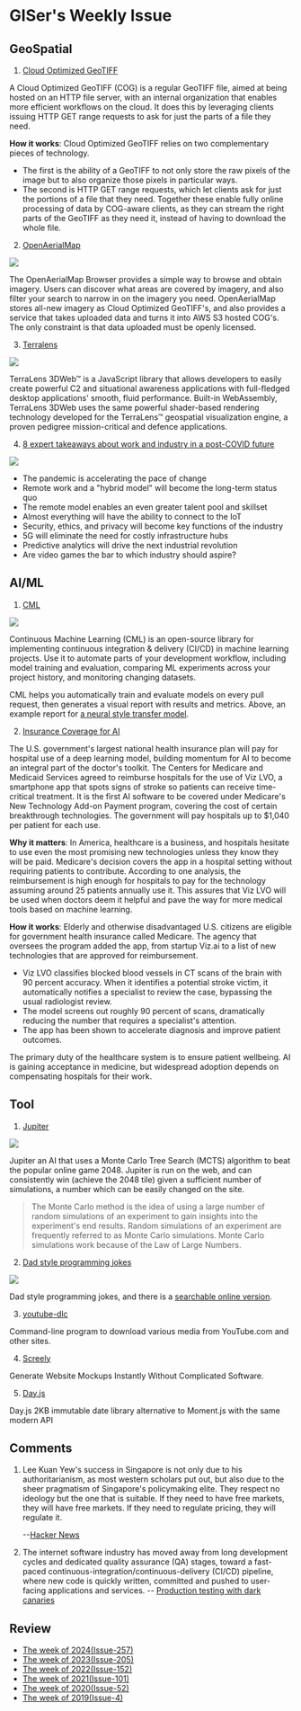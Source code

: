 # GISer's Weekly Issue

## GeoSpatial

1. [Cloud Optimized GeoTIFF](https://www.cogeo.org/)

A Cloud Optimized GeoTIFF (COG) is a regular GeoTIFF file, aimed at being hosted on an HTTP file server, with an internal organization that enables more efficient workflows on the cloud. It does this by leveraging clients issuing ​HTTP GET range requests to ask for just the parts of a file they need.

**How it works**: Cloud Optimized GeoTIFF relies on two complementary pieces of technology.

- The first is the ability of a GeoTIFF to not only store the raw pixels of the image but to also organize those pixels in particular ways.
- The second is HTTP GET range requests, which let clients ask for just the portions of a file that they need. Together these enable fully online processing of data by COG-aware clients, as they can stream the right parts of the GeoTIFF as they need it, instead of having to download the whole file.

2. [OpenAerialMap](https://openaerialmap.org/)

![](https://docs.openaerialmap.org/assets/graphics/content/browser/grid.png)

The OpenAerialMap Browser provides a simple way to browse and obtain imagery. Users can discover what areas are covered by imagery, and also filter your search to narrow in on the imagery you need. OpenAerialMap stores all-new imagery as Cloud Optimized GeoTIFF's, and also provides a service that takes uploaded data and turns it into AWS S3 hosted COG's. The only constraint is that data uploaded must be openly licensed.

3. [Terralens](https://www.kongsberggeospatial.com/)

![](https://www.kongsberggeospatial.com/templates/yootheme/cache/3dweb_airspaces_preview-17f9af3f.jpeg)

TerraLens 3DWeb™ is a JavaScript library that allows developers to easily create powerful C2 and situational awareness applications with full-fledged desktop applications' smooth, fluid performance. Built-in WebAssembly, TerraLens 3DWeb uses the same powerful shader-based rendering technology developed for the TerraLens™ geospatial visualization engine, a proven pedigree mission-critical and defence applications.

4. [8 expert takeaways about work and industry in a post-COVID future](https://sensorup.com/8-expert-takeaways-about-work-and-industry-in-a-post-covid-future/)

![](https://sensorup.com/wp-content/uploads/2020/09/digital-tech-webinar-blog-recap-image.jpg)

- The pandemic is accelerating the pace of change
- Remote work and a "hybrid model" will become the long-term status quo
- The remote model enables an even greater talent pool and skillset
- Almost everything will have the ability to connect to the IoT
- Security, ethics, and privacy will become key functions of the industry
- 5G will eliminate the need for costly infrastructure hubs
- Predictive analytics will drive the next industrial revolution
- Are video games the bar to which industry should aspire?

## AI/ML

1. [CML](https://github.com/iterative/cml)

![](https://github.com/iterative/cml/raw/master/imgs/github_cloud_case_lessshadow.png)

Continuous Machine Learning (CML) is an open-source library for implementing continuous integration & delivery (CI/CD) in machine learning projects. Use it to automate parts of your development workflow, including model training and evaluation, comparing ML experiments across your project history, and monitoring changing datasets.

CML helps you automatically train and evaluate models on every pull request, then generates a visual report with results and metrics. Above, an example report for [a neural style transfer model](https://github.com/iterative/cml_cloud_case).

2. [Insurance Coverage for AI](https://blog.deeplearning.ai/blog/the-batch-training-1-trillion-parameters-medical-ai-gets-a-shot-in-the-arm-does-bert-have-common-sense-revitalizing-chess)

The U.S. government's largest national health insurance plan will pay for hospital use of a deep learning model, building momentum for AI to become an integral part of the doctor's toolkit. The Centers for Medicare and Medicaid Services agreed to reimburse hospitals for the use of Viz LVO, a smartphone app that spots signs of stroke so patients can receive time-critical treatment. It is the first AI software to be covered under Medicare's New Technology Add-on Payment program, covering the cost of certain breakthrough technologies. The government will pay hospitals up to \$1,040 per patient for each use.

**Why it matters**: In America, healthcare is a business, and hospitals hesitate to use even the most promising new technologies unless they know they will be paid. Medicare's decision covers the app in a hospital setting without requiring patients to contribute. According to one analysis, the reimbursement is high enough for hospitals to pay for the technology assuming around 25 patients annually use it. This assures that Viz LVO will be used when doctors deem it helpful and pave the way for more medical tools based on machine learning.

**How it works**: Elderly and otherwise disadvantaged U.S. citizens are eligible for government health insurance called Medicare. The agency that oversees the program added the app, from startup Viz.ai to a list of new technologies that are approved for reimbursement.

- Viz LVO classifies blocked blood vessels in CT scans of the brain with 90 percent accuracy. When it identifies a potential stroke victim, it automatically notifies a specialist to review the case, bypassing the usual radiologist review.
- The model screens out roughly 90 percent of scans, dramatically reducing the number that requires a specialist's attention.
- The app has been shown to accelerate diagnosis and improve patient outcomes.

The primary duty of the healthcare system is to ensure patient wellbeing. AI is gaining acceptance in medicine, but widespread adoption depends on compensating hospitals for their work.

## Tool

1. [Jupiter](https://github.com/xtrp/jupiter)

![](https://github.com/xtrp/jupiter/raw/master/demo-image.png)

Jupiter an AI that uses a Monte Carlo Tree Search (MCTS) algorithm to beat the popular online game 2048. Jupiter is run on the web, and can consistently win (achieve the 2048 tile) given a sufficient number of simulations, a number which can be easily changed on the site.

> The Monte Carlo method is the idea of using a large number of random simulations of an experiment to gain insights into the experiment's end results. Random simulations of an experiment are frequently referred to as Monte Carlo simulations. Monte Carlo simulations work because of the Law of Large Numbers.

2. [Dad style programming jokes](https://github.com/wesbos/dad-jokes)

![](https://private.xtrp.io/projects/DailyDeveloperJokes/public_image_server/images/5e1259ab8700f.png)

Dad style programming jokes, and there is a [searchable online version](https://dailydeveloperjokes.github.io/).

3. [youtube-dlc](https://github.com/blackjack4494/youtube-dlc)

Command-line program to download various media from YouTube.com and other sites.

4. [Screely](https://camo.githubusercontent.com/b89158323452d461f49fcbbf90e31ed77b412d55/68747470733a2f2f7777772e77616e67626173652e636f6d2f626c6f67696d672f61737365742f3230323030392f6267323032303039313332332e6a7067)

Generate Website Mockups Instantly Without Complicated Software.

5. [Day.js](https://github.com/iamkun/dayjs)

Day.js 2KB immutable date library alternative to Moment.js with the same modern API

## Comments

1. Lee Kuan Yew's success in Singapore is not only due to his authoritarianism, as most western scholars put out, but also due to the sheer pragmatism of Singapore's policymaking elite. They respect no ideology but the one that is suitable. If they need to have free markets, they will have free markets. If they need to regulate pricing, they will regulate it.

   --[Hacker News](https://news.ycombinator.com/item?id=24382427)

2. The internet software industry has moved away from long development cycles and dedicated quality assurance (QA) stages, toward a fast-paced continuous-integration/continuous-delivery (CI/CD) pipeline, where new code is quickly written, committed and pushed to user-facing applications and services.
   -- [Production testing with dark canaries](https://engineering.linkedin.com/blog/2020/production-testing-with-dark-canaries)

## Review

- [The week of 2024(Issue-257)](../2024/issue-257.md)
- [The week of 2023(Issue-205)](../2023/issue-205.md)
- [The week of 2022(Issue-152)](../2022/issue-152.md)
- [The week of 2021(Issue-101)](../2021/issue-101.md)
- [The week of 2020(Issue-52)](../2020/issue-52.md)
- [The week of 2019(Issue-4)](../2019/issue-4.md)
